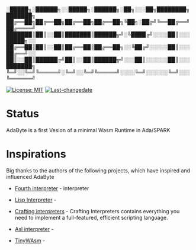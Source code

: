 
░█████╗░██████╗░░█████╗░██████╗░██╗░░░██╗████████╗███████╗
██╔══██╗██╔══██╗██╔══██╗██╔══██╗╚██╗░██╔╝╚══██╔══╝██╔════╝
███████║██║░░██║███████║██████╦╝░╚████╔╝░░░░██║░░░█████╗░░
██╔══██║██║░░██║██╔══██║██╔══██╗░░╚██╔╝░░░░░██║░░░██╔══╝░░
██║░░██║██████╔╝██║░░██║██████╦╝░░░██║░░░░░░██║░░░███████╗
╚═╝░░╚═╝╚═════╝░╚═╝░░╚═╝╚═════╝░░░░╚═╝░░░░░░╚═╝░░░╚══════╝

[![License: MIT](https://img.shields.io/badge/License-MIT-yellow.svg)](https://opensource.org/licenses/MIT)
[![Last-changedate](https://img.shields.io/badge/last%20change-24--07--2024-yellowgreen.svg)](https://github.com/SMAC-Group/gmwm) 


# Status

AdaByte is a first Vesion of a minimal Wasm Runtime in Ada/SPARK

# Inspirations

Big thanks to the authors of the following projects, which have inspired and influenced AdaByte

- [Fourth interpreter](https://www.teamten.com/lawrence/projects/forth-interpreter/) - interpreter

- [Lisp Interpreter](https://www.buildyourownlisp.com/contents) - 

- [Crafting interpreters](https://craftinginterpreters.com/chunks-of-bytecode.html) - Crafting Interpreters contains everything you need to implement a full-featured, efficient scripting language.

- [Asl interpreter](https://github.com/ARM-software/asl-interpreter) -

- [TinyWAsm](https://github.com/explodingcamera/tinywasm/tree/next) - 
